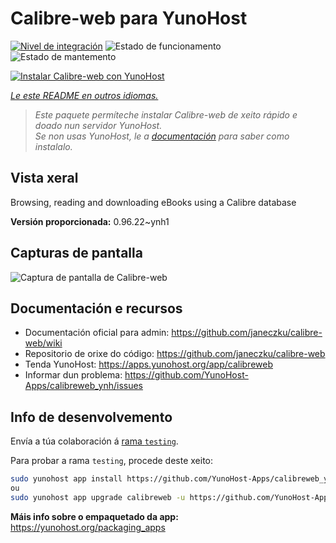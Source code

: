 <!--
NOTA: Este README foi creado automáticamente por <https://github.com/YunoHost/apps/tree/master/tools/readme_generator>
NON debe editarse manualmente.
-->

# Calibre-web para YunoHost

[![Nivel de integración](https://dash.yunohost.org/integration/calibreweb.svg)](https://ci-apps.yunohost.org/ci/apps/calibreweb/) ![Estado de funcionamento](https://ci-apps.yunohost.org/ci/badges/calibreweb.status.svg) ![Estado de mantemento](https://ci-apps.yunohost.org/ci/badges/calibreweb.maintain.svg)

[![Instalar Calibre-web con YunoHost](https://install-app.yunohost.org/install-with-yunohost.svg)](https://install-app.yunohost.org/?app=calibreweb)

*[Le este README en outros idiomas.](./ALL_README.md)*

> *Este paquete permíteche instalar Calibre-web de xeito rápido e doado nun servidor YunoHost.*  
> *Se non usas YunoHost, le a [documentación](https://yunohost.org/install) para saber como instalalo.*

## Vista xeral

Browsing, reading and downloading eBooks using a Calibre database

**Versión proporcionada:** 0.96.22~ynh1

## Capturas de pantalla

![Captura de pantalla de Calibre-web](./doc/screenshots/screenshot.png)

## Documentación e recursos

- Documentación oficial para admin: <https://github.com/janeczku/calibre-web/wiki>
- Repositorio de orixe do código: <https://github.com/janeczku/calibre-web>
- Tenda YunoHost: <https://apps.yunohost.org/app/calibreweb>
- Informar dun problema: <https://github.com/YunoHost-Apps/calibreweb_ynh/issues>

## Info de desenvolvemento

Envía a túa colaboración á [rama `testing`](https://github.com/YunoHost-Apps/calibreweb_ynh/tree/testing).

Para probar a rama `testing`, procede deste xeito:

```bash
sudo yunohost app install https://github.com/YunoHost-Apps/calibreweb_ynh/tree/testing --debug
ou
sudo yunohost app upgrade calibreweb -u https://github.com/YunoHost-Apps/calibreweb_ynh/tree/testing --debug
```

**Máis info sobre o empaquetado da app:** <https://yunohost.org/packaging_apps>

